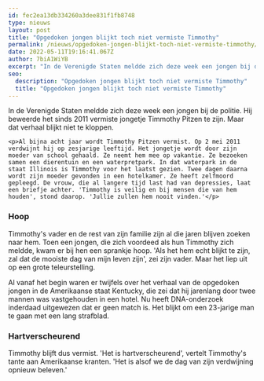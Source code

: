 ```yaml
---
id: fec2ea13db334260a3dee831f1fb8748
type: nieuws
layout: post
title: "Opgedoken jongen blijkt toch niet vermiste Timmothy"
permalink: /nieuws/opgedoken-jongen-blijkt-toch-niet-vermiste-timmothy/
date: 2022-05-11T19:16:41.067Z
author: 7biA1WiYB
excerpt: "In de Verenigde Staten meldde zich deze week een jongen bij de politie. Hij beweerde het sinds 2011 vermiste jongetje Timmothy Pitzen te zijn. Maar dat verhaal blijkt niet te kloppen.  "
seo:
  description: "Opgedoken jongen blijkt toch niet vermiste Timmothy"
  title: "Opgedoken jongen blijkt toch niet vermiste Timmothy"
---
```

In de Verenigde Staten meldde zich deze week een jongen bij de politie. Hij beweerde het sinds 2011 vermiste jongetje Timmothy Pitzen te zijn. Maar dat verhaal blijkt niet te kloppen.  

    <p>Al bijna acht jaar wordt Timmothy Pitzen vermist. Op 2 mei 2011 verdwijnt hij op zesjarige leeftijd. Het jongetje wordt door zijn moeder van school gehaald. Ze neemt hem mee op vakantie. Ze bezoeken samen een dierentuin en een waterpretpark. In dat waterpark in de staat Illinois is Timmothy voor het laatst gezien. Twee dagen daarna wordt zijn moeder gevonden in een hotelkamer. Ze heeft zelfmoord gepleegd. De vrouw, die al langere tijd last had van depressies, laat een briefje achter. 'Timmothy is veilig en bij mensen die van hem houden', stond daarop. 'Jullie zullen hem nooit vinden.'</p>
<h3>Hoop</h3>
<p>Timmothy's vader en de rest van zijn familie zijn al die jaren blijven zoeken naar hem. Toen een jongen, die zich voordeed als hun Timmothy zich meldde, kwam er bij hen een sprankje hoop. 'Als het hem echt blijkt te zijn, zal dat de mooiste dag van mijn leven zijn', zei zijn vader. Maar het liep uit op een grote teleurstelling.</p>
<p>Al vanaf het begin waren er twijfels over het verhaal van de opgedoken jongen in de Amerikaanse staat Kentucky, die zei dat hij jarenlang door twee mannen was vastgehouden in een hotel. Nu heeft DNA-onderzoek inderdaad uitgewezen dat er geen match is. Het blijkt om een 23-jarige man te gaan met een lang strafblad.</p>
<h3>Hartverscheurend</h3>
<p>Timmothy blijft dus vermist. 'Het is hartverscheurend', vertelt Timmothy's tante aan Amerikaanse kranten. 'Het is alsof we de dag van zijn verdwijning opnieuw beleven.'</p>  
